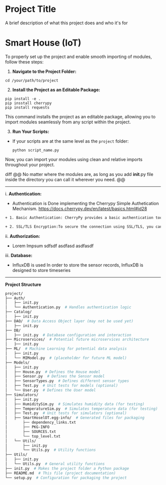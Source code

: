 
# Project Title

A brief description of what this project does and who it's for

# Smart House (IoT)

To properly set up the project and enable smooth importing of modules, follow these steps:

1. **Navigate to the Project Folder:**
```
cd /your/path/to/project
```
2. **Install the Project as an Editable Package:**
```
pip install -e .
pip insstall cherrypy
pip install requests
```

This command installs the project as an editable package, allowing you to import modules seamlessly from any script within the project.


3. **Run Your Scripts:**
- If your scripts are at the same level as the `project` folder:
  ```
  python script_name.py
  ```
Now, you can import your modules using clean and relative imports throughout your project.

diff
@@ No matter where the modules are, as long as you add __init__.py file inside the directory you can call it wherever you need. @@

---
i. **Authentication:**
- Authentication is Done implementing the Cherrypy Simple Authetication Mechanism. https://docs.cherrypy.dev/en/latest/basics.html#id28
``` bash
+ 1. Basic Authentication: CherryPy provides a basic authentication tool that can be used to require users to authenticate before accessing certain parts of your site.

+ 2. SSL/TLS Encryption:To secure the connection using SSL/TLS, you can use CherryPy's tools.https tool. You need to have an SSL certificate and private key.
```

ii. **Authorization:**
- Lorem Impsum sdfsdf asdfasd asdfasdf

iii. **Database:**
- InfluxDB is used In order to store the sensor records, InfluxDB is designed to store timeseries


---
**Project Structure**

```bash
project/
├── Auth/
│   ├── init.py
│   └── Authentication.py  # Handles authentication logic
├── Catalog/
│   ├── init.py
├── DAO/  # Data Access Object layer (may not be used yet)
│   ├── init.py
├── DB/
│   ├── init.py  # Database configuration and interaction
├── Microservices/  # Potential future microservices architecture
│   ├── init.py
├── ML/  # Machine Learning for potential data analysis
│   ├── init.py
│   └── MIModel.py  # (placeholder for future ML model)
├── Models/
│   ├── init.py
│   ├── House.py  # Defines the House model
│   ├── Sensor.py  # Defines the Sensor model
│   ├── SensorTypes.py  # Defines different sensor types
│   ├── Test.py  # Unit tests for models (optional)
│   └── User.py  # Defines the User model
├── Simulators/
│   ├── init.py
│   ├── HumiditySim.py  # Simulates humidity data (for testing)
│   ├── TemperatureSim.py  # Simulates temperature data (for testing)
│   ├── Test.py  # Unit tests for simulators (optional)
│   ├── SmartHoselOT.egg-info/  # Generated files for packaging
│       ├── dependency_links.txt
│       ├── PKG-INFO
│       ├── SOURCES.txt
│       └── top_level.txt
│   └── Utils/
│       ├── init.py
│       └── Utils.py  # Utility functions
├── Utils/
│   ├── init.py
│   └── Utils.py  # General utility functions
├── init.py  # Makes the project folder a Python package
├── README.md  # This file (project documentation)
└── setup.py  # Configuration for packaging the project
```
